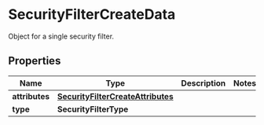 

# SecurityFilterCreateData

Object for a single security filter.

## Properties

Name | Type | Description | Notes
------------ | ------------- | ------------- | -------------
**attributes** | [**SecurityFilterCreateAttributes**](SecurityFilterCreateAttributes.md) |  | 
**type** | **SecurityFilterType** |  | 



